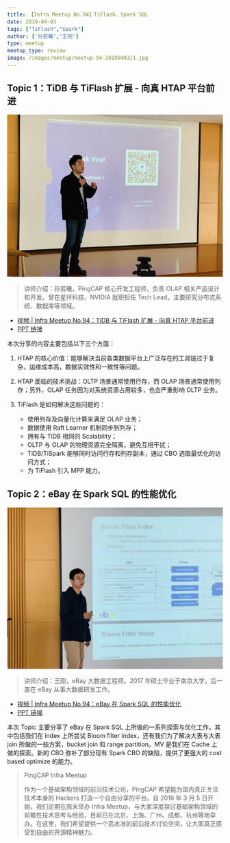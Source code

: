 ```yaml
---
title: 【Infra Meetup No.94】TiFlash、Spark SQL
date: 2019-04-03
tags: ["TiFlash","Spark"]
author: ['孙若曦','王刚']
type: meetup
meetup_type: review
image: /images/meetup/meetup-94-20190403/1.jpg
---
```


## Topic 1：TiDB 与 TiFlash 扩展 - 向真 HTAP 平台前进


![](media/meetup-94-20190403/1.jpg)

>讲师介绍：孙若曦，PingCAP 核心开发工程师，负责 OLAP 相关产品设计和开发。曾在星环科技、NVIDIA 就职担任 Tech Lead。主要研究分布式系统、数据库等领域。

+ [视频 | Infra Meetup No.94：TiDB 与 TiFlash 扩展 - 向真 HTAP 平台前进](https://www.bilibili.com/video/av48183431/?p=1)
+ [PPT 链接](https://eyun.baidu.com/s/3ggpuk19)

本次分享的内容主要包括以下三个方面：

1. HTAP 的核心价值：能够解决当前各类数据平台上广泛存在的工具链过于复杂，运维成本高，数据实效性和一致性等问题。

2. HTAP 面临的技术挑战：OLTP 场景通常使用行存，而 OLAP 场景通常使用列存；另外，OLAP 任务因为对系统资源占用较多，也会严重影响 OLTP 业务。

3. TiFlash 是如何解决这些问题的：
    * 使用列存及向量化计算来满足 OLAP 业务；
    * 数据使用 Raft Learner 机制同步到列存；
    * 拥有与 TiDB 相同的 Scalability；
    * OLTP 与 OLAP 的物理资源完全隔离，避免互相干扰；
    * TiDB/TiSpark 能够同时访问行存和列存副本，通过 CBO 选取最优化的访问方式；
    * 为 TiFlash 引入 MPP 能力。

## Topic 2：eBay 在 Spark SQL 的性能优化

![](media/meetup-94-20190403/2.jpg)

>讲师介绍：王刚，eBay 大数据工程师。2017 年硕士毕业于南京大学，后一直在 eBay 从事大数据研发工作。

+ [视频 | Infra Meetup No.94：eBay 在 Spark SQL 的性能优化](https://www.bilibili.com/video/av48183431/?p=2)
+ [PPT 链接](https://eyun.baidu.com/s/3ggpuk19)

本次 Topic 主要分享了 eBay 在 Spark SQL 上所做的一系列探索与优化工作。其中包括我们在 index 上所尝试 Bloom filter index，还有我们为了解决大表与大表 join 所做的一些方案，bucket join 和 range partition。MV 是我们在 Cache 上做的探索。新的 CBO 弥补了部分现有 Spark CBO 的缺陷，提供了更强大的 cost based optimize 的能力。

>PingCAP Infra Meetup
>
>作为一个基础架构领域的前沿技术公司，PingCAP 希望能为国内真正关注技术本身的 Hackers 打造一个自由分享的平台。自 2016 年 3 月 5 日开始，我们定期在周末举办 Infra Meetup，与大家深度探讨基础架构领域的前瞻性技术思考与经验，目前已在北京、上海、广州、成都、杭州等地举办。在这里，我们希望提供一个高水准的前沿技术讨论空间，让大家真正感受到自由的开源精神魅力。
